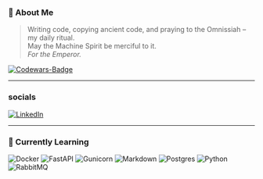 ### 🔧 About Me
> Writing code, copying ancient code, and praying to the Omnissiah – my daily ritual.   
> May the Machine Spirit be merciful to it.  
> *For the Emperor.*

[![Codewars-Badge](https://www.codewars.com/users/FladChris/badges/micro)](https://www.codewars.com/users/FladChris)

---
### socials
[![LinkedIn](https://img.shields.io/badge/LinkedIn-%230077B5.svg?logo=linkedin&logoColor=white)](https://linkedin.com/in/christian-fladung-735217202) 

---
### 🧠 Currently Learning

![Docker](https://img.shields.io/badge/docker-%230db7ed.svg?style=plastic&logo=docker&logoColor=white)
![FastAPI](https://img.shields.io/badge/FastAPI-005571?style=plastic&logo=fastapi)
![Gunicorn](https://img.shields.io/badge/gunicorn-%298729.svg?style=plastic&logo=gunicorn&logoColor=white)
![Markdown](https://img.shields.io/badge/markdown-%23000000.svg?style=plastic&logo=markdown&logoColor=white)
![Postgres](https://img.shields.io/badge/postgres-%23316192.svg?style=plastic&logo=postgresql&logoColor=white)
![Python](https://img.shields.io/badge/python-3670A0?style=plastic&logo=python&logoColor=ffdd54)
![RabbitMQ](https://img.shields.io/badge/rabbitmq-FF6600?style=plastic&logo=rabbitmq&logoColor=white)





<!-- Proudly created with GPRM ( https://gprm.itsvg.in ) -->
<!-- 


![Top Langs](https://github-readme-stats-fladchris-projects.vercel.app/api/top-langs/?username=FladChris&theme=dark&hide_border=true&include_all_commits=true&count_private=true&layout=compact)



![](https://github-readme-stats.vercel.app/api/top-langs/?username=FladChris&theme=dark&hide_border=true&include_all_commits=true&count_private=false&layout=compact)
![C#](https://img.shields.io/badge/c%23-%23239120.svg?style=plastic&logo=csharp&logoColor=white)
![HTML5](https://img.shields.io/badge/html5-%23E34F26.svg?style=plastic&logo=html5&logoColor=white)
![CSS3](https://img.shields.io/badge/css3-%231572B6.svg?style=plastic&logo=css3&logoColor=white)
![PHP](https://img.shields.io/badge/php-%23777BB4.svg?style=plastic&logo=php&logoColor=white)
![MySQL](https://img.shields.io/badge/mysql-%2300000f.svg?style=plastic&logo=mysql&logoColor=white)
![Flask](https://img.shields.io/badge/flask-%23000.svg?style=plastic&logo=flask&logoColor=white)
![SQLite](https://img.shields.io/badge/sqlite-%2307405e.svg?style=plastic&logo=sqlite&logoColor=white)
-->
